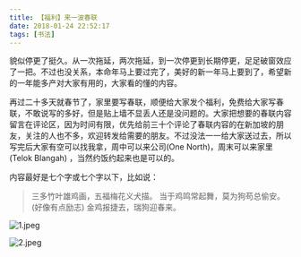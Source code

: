 ```yaml
---
title: 【福利】来一波春联
date: 2018-01-24 22:52:17
tags: [书法]
---
```

貌似停更了挺久。从一次拖延，两次拖延，到一次停更到长期停更，足足破窗效应了一把。不过也没关系，本命年马上要过完了，美好的新一年马上要到了，希望新的一年能多产对大家有用的，大家看的懂的内容。

再过二十多天就春节了，家里要写春联，顺便给大家发个福利，免费给大家写春联，不敢说写的多好，但是贴上墙不显丢人还是没问题的。大家把想要的春联内容留言在评论区，因为时间有限，优先给前三十个评论了春联内容的在新加坡的朋友，关注的人也不多，欢迎转发给需要的朋友。不过没法一一给大家送过去，所以写完后大家有空可以找我拿，周中可以来公司(One North)，周末可以来家里(Telok Blangah) ，当然约饭约起来也是可以的。

内容最好是七个字或七个字以下，比如说：
>三多竹叶雄鸡画，五福梅花义犬描。 
>当于鸡鸣常起舞，莫为狗苟总偷安。(好像有点励志)
>金鸡报捷去，瑞狗迎春来。

![1.jpeg](http://upload-images.jianshu.io/upload_images/2736397-773e360d506f7da9.jpeg?imageMogr2/auto-orient/strip%7CimageView2/2/w/1240)

![2.jpeg](http://upload-images.jianshu.io/upload_images/2736397-b4194ed300a86396.jpeg?imageMogr2/auto-orient/strip%7CimageView2/2/w/1240)